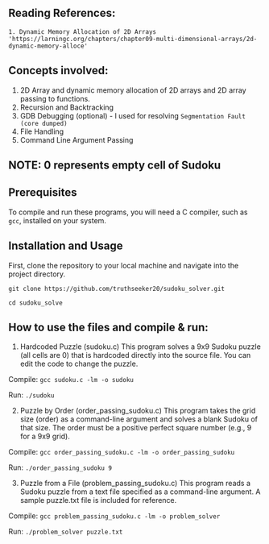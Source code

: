 ## Reading References:

    1. Dynamic Memory Allocation of 2D Arrays
    'https://larningc.org/chapters/chapter09-multi-dimensional-arrays/2d-dynamic-memory-alloce'

## Concepts involved:

1. 2D Array and dynamic memory allocation of 2D arrays and 2D array passing to functions.
2. Recursion and Backtracking
3. GDB Debugging (optional) - I used for resolving `Segmentation Fault (core dumped)`
4. File Handling
5. Command Line Argument Passing

## NOTE: 0 represents empty cell of Sudoku

## Prerequisites

To compile and run these programs, you will need a C compiler, such as `gcc`, installed on your system.

## Installation and Usage

First, clone the repository to your local machine and navigate into the project directory.

`git clone https://github.com/truthseeker20/sudoku_solver.git`

`cd sudoku_solve`

## How to use the files and compile & run:

1. Hardcoded Puzzle (sudoku.c)
This program solves a 9x9 Sudoku puzzle (all cells are 0) that is hardcoded directly into the source file. You can edit the code to change the puzzle.

Compile:
`gcc sudoku.c -lm -o sudoku`

Run:
`./sudoku`

2. Puzzle by Order (order_passing_sudoku.c)
This program takes the grid size (order) as a command-line argument and solves a blank Sudoku of that size. The order must be a positive perfect square number (e.g., 9 for a 9x9 grid).

Compile:
`gcc order_passing_sudoku.c -lm -o order_passing_sudoku`

Run:
`./order_passing_sudoku 9`

3. Puzzle from a File (problem_passing_sudoku.c)
This program reads a Sudoku puzzle from a text file specified as a command-line argument. A sample puzzle.txt file is included for reference.

Compile:
`gcc problem_passing_sudoku.c -lm -o problem_solver`

Run:
`./problem_solver puzzle.txt`

   
